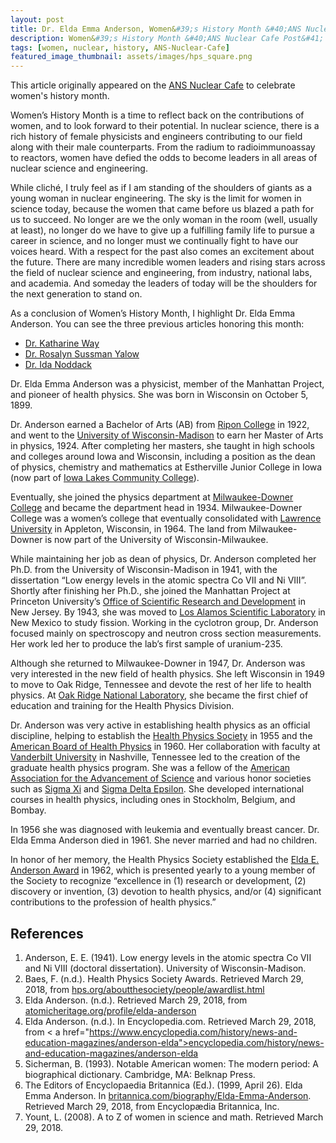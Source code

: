 ```yaml
---
layout: post
title: Dr. Elda Emma Anderson, Women&#39;s History Month &#40;ANS Nuclear Cafe Post&#41;
description: Women&#39;s History Month &#40;ANS Nuclear Cafe Post&#41;
tags: [women, nuclear, history, ANS-Nuclear-Cafe]
featured_image_thumbnail: assets/images/hps_square.png
---
```


This article originally appeared on the <a href="http://ansnuclearcafe.org/2018/03/29/as-womens-history-month-concludes-lets-meet-dr-elda-emma-anderson/#sthash.PWu546UD.dpbs">ANS Nuclear Cafe</a> to celebrate women's history month.

Women’s History Month is a time to reflect back on the contributions of women, and to look forward to their potential. In nuclear science, there is a rich history of female physicists and engineers contributing to our field along with their male counterparts. From the radium to radioimmunoassay to reactors, women have defied the odds to become leaders in all areas of nuclear science and engineering.

While cliché, I truly feel as if I am standing of the shoulders of giants as a young woman in nuclear engineering. The sky is the limit for women in science today, because the women that came before us blazed a path for us to succeed. No longer are we the only woman in the room (well, usually at least), no longer do we have to give up a fulfilling family life to pursue a career in science, and no longer must we continually fight to have our voices heard. With a respect for the past also comes an excitement about the future. There are many incredible women leaders and rising stars across the field of nuclear science and engineering, from industry, national labs, and academia. And someday the leaders of today will be the shoulders for the next generation to stand on.

As a conclusion of Women’s History Month, I highlight Dr. Elda Emma Anderson. You can see the three previous articles honoring this month:

* <a href="http://ansnuclearcafe.org/2018/03/07/30594/#sthash.Oz7LjNN0.dpbs">Dr. Katharine Way</a>
* <a href="http://ansnuclearcafe.org/2018/03/20/womens-history-month-physicist-dr-rosalyn-sussman-yalow/#sthash.wekj45rp.dpbs">Dr. Rosalyn Sussman Yalow</a>
* <a href="http://ansnuclearcafe.org/2018/03/27/womens-history-month-highlights-german-chemist-dr-ida-noddack/#sthash.qaXPAzDP.dpbs">Dr. Ida Noddack</a>

Dr. Elda Emma Anderson was a physicist, member of the Manhattan Project, and pioneer of health physics. She was born in Wisconsin on October 5, 1899.

Dr. Anderson earned a Bachelor of Arts (AB) from <a href="http://www.ripon.edu">Ripon College</a> in 1922, and went to the <a href="https://www.wisc.edu">University of Wisconsin-Madison</a> to earn her Master of Arts in physics, 1924. After completing her masters, she taught in high schools and colleges around Iowa and Wisconsin, including a position as the dean of physics, chemistry and mathematics at Estherville Junior College in Iowa (now part of <a href="https://www.iowalakes.edu">Iowa Lakes Community College</a>).

Eventually, she joined the physics department at <a href="https://en.wikipedia.org/wiki/Milwaukee-Downer_College">Milwaukee-Downer College</a> and became the department head in 1934. Milwaukee-Downer College was a women’s college that eventually consolidated with <a href="https://www.lawrence.edu">Lawrence University</a> in Appleton, Wisconsin, in 1964. The land from Milwaukee-Downer is now part of the University of Wisconsin-Milwaukee.

While maintaining her job as dean of physics, Dr. Anderson completed her Ph.D. from the University of Wisconsin-Madison in 1941, with the dissertation “Low energy levels in the atomic spectra Co VII and Ni VIII”. Shortly after finishing her Ph.D., she joined the Manhattan Project at Princeton University’s <a href="https://en.wikipedia.org/wiki/Office_of_Scientific_Research_and_Development">Office of Scientific Research and Development</a> in New Jersey. By 1943, she was moved to <a href="https://en.wikipedia.org/wiki/Office_of_Scientific_Research_and_Development">Los Alamos Scientific Laboratory</a> in New Mexico to study fission. Working in the cyclotron group, Dr. Anderson focused mainly on spectroscopy and neutron cross section measurements. Her work led her to produce the lab’s first sample of uranium-235.

Although she returned to Milwaukee-Downer in 1947, Dr. Anderson was very interested in the new field of health physics. She left Wisconsin in 1949 to move to Oak Ridge, Tennessee and devote the rest of her life to health physics. At <a href="https://www.ornl.gov">Oak Ridge National Laboratory</a>, she became the first chief of education and training for the Health Physics Division.

Dr. Anderson was very active in establishing health physics as an official discipline, helping to establish the <a href="http://hps.org">Health Physics Society</a> in 1955 and the <a href="https://www.hps1.org/aahp/boardweb/abhphome.html">American Board of Health Physics</a> in 1960. Her collaboration with faculty at <a href="https://www.vanderbilt.edu">Vanderbilt University</a> in Nashville, Tennessee led to the creation of the graduate health physics program. She was a fellow of the <a href="https://www.aaas.org">American Association for the Advancement of Science</a> and various honor societies such as <a href="https://www.sigmaxi.org">Sigma Xi</a> and <a href="http://www.gwis.org/page/history">Sigma Delta Epsilon</a>. She developed international courses in health physics, including ones in Stockholm, Belgium, and Bombay.

In 1956 she was diagnosed with leukemia and eventually breast cancer.  Dr. Elda Emma Anderson died in 1961. She never married and had no children.

In honor of her memory, the Health Physics Society established the <a href="http://hps.org/aboutthesociety/people/awardlist.html">Elda E. Anderson Award</a> in 1962, which is presented yearly to a young member of the Society to recognize “excellence in (1) research or development, (2) discovery or invention, (3) devotion to health physics, and/or (4) significant contributions to the profession of health physics.”

## References

1. Anderson, E. E. (1941). Low energy levels in the atomic spectra Co VII and Ni VIII (doctoral dissertation). University of Wisconsin-Madison.
2. Baes, F. (n.d.). Health Physics Society Awards. Retrieved March 29, 2018, from <a href="http://hps.org/aboutthesociety/people/awardlist.html">hps.org/aboutthesociety/people/awardlist.html</a>
3. Elda Anderson. (n.d.). Retrieved March 29, 2018, from <a href="https://www.atomicheritage.org/profile/elda-anderson">atomicheritage.org/profile/elda-anderson</a>
4. Elda Anderson. (n.d.). In Encyclopedia.com. Retrieved March 29, 2018, from < a href="https://www.encyclopedia.com/history/news-and-education-magazines/anderson-elda">encyclopedia.com/history/news-and-education-magazines/anderson-elda</a>
5. Sicherman, B. (1993). Notable American women: The modern period: A biographical dictionary. Cambridge, MA: Belknap Press.
6. The Editors of Encyclopaedia Britannica (Ed.). (1999, April 26). Elda Emma Anderson. In <a href="https://www.britannica.com/biography/Elda-Emma-Anderson">britannica.com/biography/Elda-Emma-Anderson</a>. Retrieved March 29, 2018, from Encyclopædia Britannica, Inc.
7. Yount, L. (2008). A to Z of women in science and math. Retrieved March 29, 2018.
